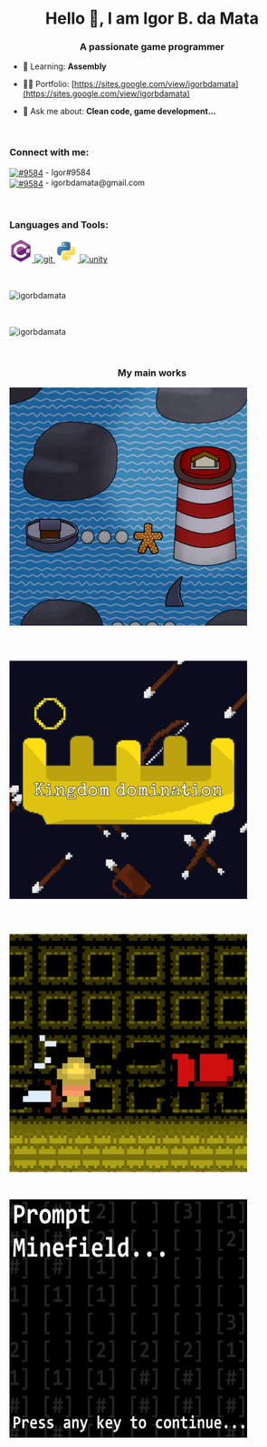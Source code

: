 <h1 align="center">Hello 👋, I am Igor B. da Mata</h1>
<h3 align="center">A passionate game programmer</h3>

- 🌱 Learning: **Assembly**

- 👨‍💻 Portfolio: [https://sites.google.com/view/igorbdamata](https://sites.google.com/view/igorbdamata)

- 💬 Ask me about: **Clean code, game development...**

<br> 

<h3 align="left">Connect with me:</h3>
<p align="left">
<a href="discordapp.com/users/Igor#9584" target="blank"><img align="center" src="https://raw.githubusercontent.com/rahuldkjain/github-profile-readme-generator/master/src/images/icons/Social/discord.svg" alt="#9584" height="30" width="40" /></a> 
- Igor#9584
<br> 
<a href="https://mail.google.com/" target="blank"><img align="center" src="https://logodownload.org/wp-content/uploads/2018/03/gmail-logo-4-1.png" alt="#9584" height="30" width="40" /></a> - igorbdamata@gmail.com
</p>

<br> 

<h3 align="left">Languages and Tools:</h3>
<p align="left"> <a href="https://www.w3schools.com/cpp/" target="_blank" rel="noreferrer"><img src="https://raw.githubusercontent.com/devicons/devicon/master/icons/csharp/csharp-original.svg" alt="csharp" width="40" height="40"/> </a> <a href="https://git-scm.com/" target="_blank" rel="noreferrer"> <img src="https://www.vectorlogo.zone/logos/git-scm/git-scm-icon.svg" alt="git" width="40" height="40"/> </a> <a href="https://www.python.org" target="_blank" rel="noreferrer"> <img src="https://raw.githubusercontent.com/devicons/devicon/master/icons/python/python-original.svg" alt="python" width="40" height="40"/> </a> <a href="https://unity.com/" target="_blank" rel="noreferrer"> <img src="https://www.vectorlogo.zone/logos/unity3d/unity3d-icon.svg" alt="unity" width="40" height="40"/> </a> </p>
<br> 
<p><img align="center" src="https://github-readme-stats.vercel.app/api/top-langs?username=igorbdamata&show_icons=true&locale=en&layout=compact" alt="igorbdamata" /></p>
<br> 
<p><img align="center" src="https://github-readme-streak-stats.herokuapp.com/?user=igorbdamata&" alt="igorbdamata" /></p>

<br>

<h3 align="center">My main works</h3>

<a 
href="https://store.steampowered.com/app/1799060/Control_Headlights/" target="_blank" rel="noreferrer">
<img align="middle" 
src="https://raw.githubusercontent.com/igorbdamata/igorbdamata/main/ControlHeadlights.png"  alt=""
 width="420" height="420">
           
</a>

<br>
<br>

<a 
href="https://ludos-aurum.itch.io/kingdom-domination" target="_blank" rel="noreferrer">
<img align="middle" 
    src="https://raw.githubusercontent.com/igorbdamata/igorbdamata/main/KingdomDomination.jpg" alt=""
         width="420" height="420">
</a>

<br>
<br>

<a 
href="https://ludos-aurum.itch.io/beetle-infestation" target="_blank" rel="noreferrer">
<img align="middle" 
    src="https://raw.githubusercontent.com/igorbdamata/igorbdamata/main/BeetleInfestation.png" 
        alt=""  width="420" height="420">
</a>
<br>    
<br>

<a 
href="https://igorbdamata.itch.io/prompt-mine-camp" target="_blank" rel="noreferrer">
<img align="middle" 
src="https://raw.githubusercontent.com/igorbdamata/igorbdamata/main/PromptMineFieldLogo.jpg" 
    alt=""  width="420" height="420">
</a>
<br>
<br>
